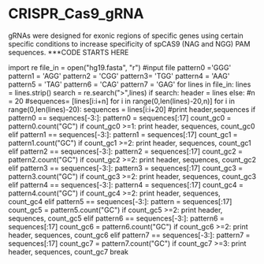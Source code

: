 # CRISPR_Cas9_gRNA
gRNAs were designed for exonic regions of specific genes using certain specific conditions to increase specificity of spCAS9 (NAG and NGG) PAM sequences.
***CODE STARTS HERE


import re
file_in = open("hg19.fasta", "r") #input file
pattern0 ='GGG'
pattern1 = 'AGG'
pattern2 = 'CGG'
pattern3= 'TGG'
pattern4 = 'AAG'
pattern5 = 'TAG'
pattern6 = 'CAG'
pattern7 = 'GAG'
for lines in file_in:
	lines = lines.strip()
	search = re.search(">",lines)
	if search:
		header = lines
	else:
		#n = 20
		#sequences= [lines[i:i+n] for i in range(0,len(lines)-20,n)]
		for i in range(0,len(lines)-20):
			sequences = lines[i:i+20]
			#print header,sequences
			if pattern0 == sequences[-3:]:
				pattern0 = sequences[:17]
				count_gc0 = pattern0.count("GC")
				if count_gc0 >=1:
					print header, sequences, count_gc0
			elif pattern1 == sequences[-3:]:
				pattern1 = sequences[:17]
				count_gc1 = pattern1.count("GC")
				if count_gc1 >=2:
					print header, sequences, count_gc1
			elif pattern2 == sequences[-3:]:
				pattern2 = sequences[:17]
				count_gc2 = pattern2.count("GC")
                                if count_gc2 >=2:
					print header, sequences, count_gc2
			elif pattern3 == sequences[-3:]:
				pattern3 = sequences[:17]
				count_gc3 = pattern3.count("GC")
				if count_gc3 >=2:
					print header, sequences, count_gc3
			elif pattern4 == sequences[-3:]:
				pattern4 = sequences[:17]
				count_gc4 = pattern4.count("GC")
				if count_gc4 >=2:
					print header, sequences, count_gc4
			elif pattern5 == sequences[-3:]:
                                pattern = sequences[:17]
                                count_gc5 = pattern5.count("GC")
                                if count_gc5 >=2:
                                        print header, sequences, count_gc5
			elif pattern6 == sequences[-3:]:
                                pattern6 = sequences[:17]
                                count_gc6 = pattern6.count("GC")
                                if count_gc6 >=2:
                                        print header, sequences, count_gc6
			elif pattern7 == sequences[-3:]:
                                pattern7 = sequences[:17]
                                count_gc7 = pattern7.count("GC")
                                if count_gc7 >=3:
                                        print header, sequences, count_gc7
				break
